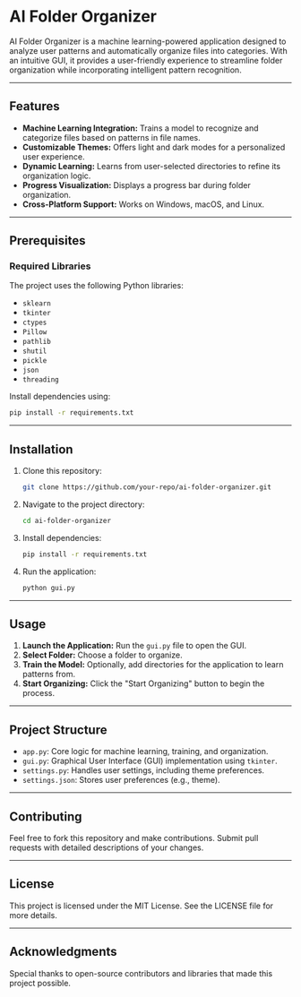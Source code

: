 # AI Folder Organizer

AI Folder Organizer is a machine learning-powered application designed to analyze user patterns and automatically organize files into categories. With an intuitive GUI, it provides a user-friendly experience to streamline folder organization while incorporating intelligent pattern recognition.

---

## Features

- **Machine Learning Integration:** Trains a model to recognize and categorize files based on patterns in file names.
- **Customizable Themes:** Offers light and dark modes for a personalized user experience.
- **Dynamic Learning:** Learns from user-selected directories to refine its organization logic.
- **Progress Visualization:** Displays a progress bar during folder organization.
- **Cross-Platform Support:** Works on Windows, macOS, and Linux.

---

## Prerequisites

### Required Libraries

The project uses the following Python libraries:

- `sklearn`
- `tkinter`
- `ctypes`
- `Pillow`
- `pathlib`
- `shutil`
- `pickle`
- `json`
- `threading`

Install dependencies using:
```bash
pip install -r requirements.txt
```

---

## Installation

1. Clone this repository:
   ```bash
   git clone https://github.com/your-repo/ai-folder-organizer.git
   ```

2. Navigate to the project directory:
   ```bash
   cd ai-folder-organizer
   ```

3. Install dependencies:
   ```bash
   pip install -r requirements.txt
   ```

4. Run the application:
   ```bash
   python gui.py
   ```

---

## Usage

1. **Launch the Application:** Run the `gui.py` file to open the GUI.
2. **Select Folder:** Choose a folder to organize.
3. **Train the Model:** Optionally, add directories for the application to learn patterns from.
4. **Start Organizing:** Click the "Start Organizing" button to begin the process.

---

## Project Structure

- `app.py`: Core logic for machine learning, training, and organization.
- `gui.py`: Graphical User Interface (GUI) implementation using `tkinter`.
- `settings.py`: Handles user settings, including theme preferences.
- `settings.json`: Stores user preferences (e.g., theme).

---

## Contributing

Feel free to fork this repository and make contributions. Submit pull requests with detailed descriptions of your changes.

---

## License

This project is licensed under the MIT License. See the LICENSE file for more details.

---

## Acknowledgments

Special thanks to open-source contributors and libraries that made this project possible.


